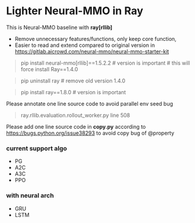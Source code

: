 # Lighter Neural-MMO in Ray

This is Neural-MMO baseline with **ray[rllib]**

- Remove unnecessary features/functions, only keep core function, 
- Easier to read and extend compared to original version in https://gitlab.aicrowd.com/neural-mmo/neural-mmo-starter-kit

> pip install neural-mmo[rllib]==1.5.2.2 # version is important # this will force install Ray==1.4.0

> pip uninstall ray # remove old version 1.4.0

> pip install ray==1.8.0 # version is important

Please annotate one line source code to avoid parallel env seed bug
> ray.rllib.evaluation.rollout_worker.py line 508 

Please add one line source code in **copy.py** according to
https://bugs.python.org/issue38293 to avoid copy bug of @property


### current support algo
- PG
- A2C
- A3C
- PPO
  
### with neural arch
- GRU
- LSTM



